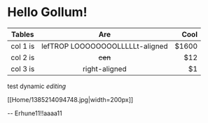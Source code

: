 # Hello Gollum!

| Tables | Are | Cool |
|---|:-:|--:|
| col 1 is | lefTROP LOOOOOOOOLLLLLt-aligned | $1600 |
| col 2 is | ~~cen~~ | $12 |
| col 3 is | right-aligned | $1 |

test dynamic *editing*

[[Home/1385214094748.jpg|width=200px]]

-- Erhune11!!aaaa11